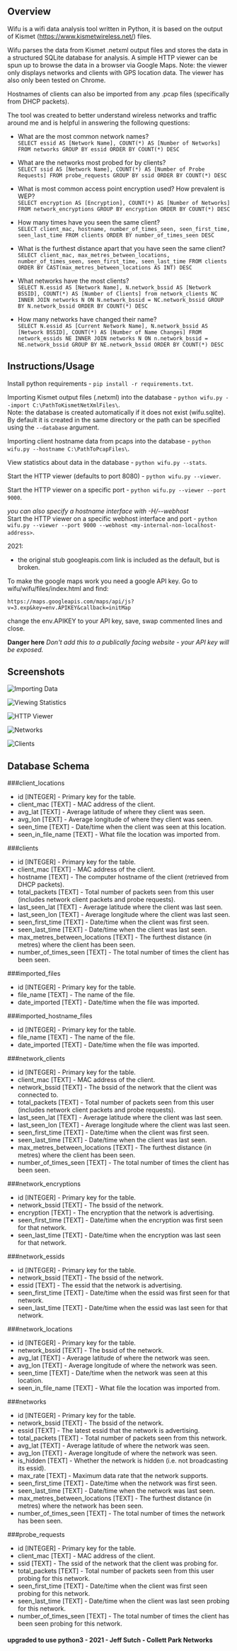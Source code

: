 ## Overview 
Wifu is a wifi data analysis tool written in Python, it is based on the output of Kismet (https://www.kismetwireless.net/) files.

Wifu parses the data from Kismet .netxml output files and stores the data in a structured SQLite database for analysis. A simple HTTP viewer can be spun up to browse the data in a browser via Google Maps. Note: the viewer only displays networks and clients with GPS location data. The viewer has also only been tested on Chrome.

Hostnames of clients can also be imported from any .pcap files (specifically from DHCP packets).

The tool was created to better understand wireless networks and traffic around me and is helpful in answering the following questions:  

- What are the most common network names?  
`SELECT essid AS [Network Name], COUNT(*) AS [Number of Networks] FROM networks GROUP BY essid ORDER BY COUNT(*) DESC`

- What are the networks most probed for by clients?  
`SELECT ssid AS [Network Name], COUNT(*) AS [Number of Probe Requests] FROM probe_requests GROUP BY ssid ORDER BY COUNT(*) DESC`

- What is most common access point encryption used? How prevalent is WEP?  
`SELECT encryption AS [Encryption], COUNT(*) AS [Number of Networks] FROM network_encryptions GROUP BY encryption ORDER BY COUNT(*) DESC`

- How many times have you seen the same client?  
`SELECT client_mac, hostname, number_of_times_seen, seen_first_time, seen_last_time FROM clients ORDER BY number_of_times_seen DESC`

- What is the furthest distance apart that you have seen the same client?  
`SELECT client_mac, max_metres_between_locations, number_of_times_seen, seen_first_time, seen_last_time FROM clients ORDER BY CAST(max_metres_between_locations AS INT) DESC`

- What networks have the most clients?  
`SELECT N.essid AS [Network Name], N.network_bssid AS [Network BSSID], COUNT(*) AS [Number of Clients] from network_clients NC INNER JOIN networks N ON N.network_bssid = NC.network_bssid GROUP BY N.network_bssid ORDER BY COUNT(*) DESC`

- How many networks have changed their name?  
`SELECT N.essid AS [Current Network Name], N.network_bssid AS [Network BSSID], COUNT(*) AS [Number of Name Changes] FROM network_essids NE INNER JOIN networks N ON n.network_bssid = NE.network_bssid GROUP BY NE.network_bssid ORDER BY COUNT(*) DESC`

## Instructions/Usage
Install python requirements - `pip install -r requirements.txt`.

Importing Kismet output files (.netxml) into the database - `python wifu.py --import C:\PathToKismetNetXmlFiles\`.  
Note: the database is created automatically if it does not exist (wifu.sqlite). By default it is created in the same directory or the path can be specified using the `--database` argument.

Importing client hostname data from pcaps into the database - `python wifu.py --hostname C:\PathToPcapFiles\`.

View statistics about data in the database - `python wifu.py --stats`.

Start the HTTP viewer (defaults to port 8080) - `python wifu.py --viewer`.

Start the HTTP viewer on a specific port - `python wifu.py --viewer --port 9000`.

*you can also specify a hostname interface with -H/--webhost*  
Start the HTTP viewer on a specific webhost interface and port - `python wifu.py --viewer --port 9000 --webhost <my-internal-non-localhost-address>`.

2021: 
- the original stub googleapis.com link is included as the default, but is broken.

To make the google maps work you need a google API key.  Go to wifu/wifu/files/index.html and find:
```
https://maps.googleapis.com/maps/api/js?v=3.exp&key=env.APIKEY&callback=initMap
```

change the env.APIKEY to your API key, save, swap commented lines and close.

**Danger here**
*Don't add this to a publically facing website - your API key will be exposed.*


## Screenshots
![Importing Data](https://raw.githubusercontent.com/darkosancanin/wifu/master/images/console_importing_data.png)

![Viewing Statistics](https://raw.githubusercontent.com/darkosancanin/wifu/master/images/console_stats.png)

![HTTP Viewer](https://raw.githubusercontent.com/darkosancanin/wifu/master/images/console_viewer.png)

![Networks](https://raw.githubusercontent.com/darkosancanin/wifu/master/images/networks.png)

![Clients](https://raw.githubusercontent.com/darkosancanin/wifu/master/images/clients.png)

## Database Schema
###client_locations
- id [INTEGER] - Primary key for the table.
- client_mac [TEXT] - MAC address of the client.
- avg_lat [TEXT] - Average latitude of where they client was seen.
- avg_lon [TEXT] - Average longitude of where they client was seen.
- seen_time [TEXT] - Date/time when the client was seen at this location.
- seen_in_file_name [TEXT] - What file the location was imported from.

###clients
- id [INTEGER] - Primary key for the table.
- client_mac [TEXT] - MAC address of the client.
- hostname [TEXT] - The computer hostname of the client (retrieved from DHCP packets).
- total_packets [TEXT] - Total number of packets seen from this user (includes network client packets and probe requests).
- last_seen_lat [TEXT] - Average latitude where the client was last seen.
- last_seen_lon [TEXT] - Average longitude where the client was last seen.
- seen_first_time [TEXT] - Date/time when the client was first seen.
- seen_last_time [TEXT] - Date/time when the client was last seen.
- max_metres_between_locations [TEXT] - The furthest distance (in metres) where the client has been seen.
- number_of_times_seen [TEXT] - The total number of times the client has been seen.

###imported_files
- id [INTEGER] - Primary key for the table.
- file_name [TEXT] - The name of the file.
- date_imported [TEXT] - Date/time when the file was imported.

###imported_hostname_files
- id [INTEGER] - Primary key for the table.
- file_name [TEXT] - The name of the file.
- date_imported [TEXT] - Date/time when the file was imported.

###network_clients
- id [INTEGER] - Primary key for the table.
- client_mac [TEXT] - MAC address of the client.
- network_bssid [TEXT] - The bssid of the network that the client was connected to.
- total_packets [TEXT] - Total number of packets seen from this user (includes network client packets and probe requests).
- last_seen_lat [TEXT] - Average latitude where the client was last seen.
- last_seen_lon [TEXT] - Average longitude where the client was last seen.
- seen_first_time [TEXT] - Date/time when the client was first seen.
- seen_last_time [TEXT] - Date/time when the client was last seen.
- max_metres_between_locations [TEXT] - The furthest distance (in metres) where the client has been seen.
- number_of_times_seen [TEXT] - The total number of times the client has been seen.

###network_encryptions
- id [INTEGER] - Primary key for the table.
- network_bssid [TEXT] - The bssid of the network.
- encryption [TEXT] - The encryption that the network is advertising.
- seen_first_time [TEXT] - Date/time when the encryption was first seen for that network.
- seen_last_time [TEXT] - Date/time when the encryption was last seen for that network.

###network_essids
- id [INTEGER] - Primary key for the table.
- network_bssid [TEXT] - The bssid of the network.
- essid [TEXT] - The essid that the network is advertising.
- seen_first_time [TEXT] - Date/time when the essid was first seen for that network.
- seen_last_time [TEXT] - Date/time when the essid was last seen for that network.

###network_locations
- id [INTEGER] - Primary key for the table.
- network_bssid [TEXT] - The bssid of the network.
- avg_lat [TEXT] - Average latitude of where the network was seen.
- avg_lon [TEXT] - Average longitude of where the network was seen.
- seen_time [TEXT] - Date/time when the network was seen at this location.
- seen_in_file_name [TEXT] - What file the location was imported from.

###networks
- id [INTEGER] - Primary key for the table.
- network_bssid [TEXT] - The bssid of the network.
- essid [TEXT] - The latest essid that the network is advertising.
- total_packets [TEXT] - Total number of packets seen from this network.
- avg_lat [TEXT] - Average latitude of where the network was seen.
- avg_lon [TEXT] - Average longitude of where the network was seen.
- is_hidden [TEXT] - Whether the network is hidden (i.e. not broadcasting its essid).
- max_rate [TEXT] - Maximum data rate that the network supports.
- seen_first_time [TEXT] - Date/time when the network was first seen.
- seen_last_time [TEXT] - Date/time when the network was last seen.
- max_metres_between_locations [TEXT] - The furthest distance (in metres) where the network has been seen.
- number_of_times_seen [TEXT] - The total number of times the network has been seen.

###probe_requests
- id [INTEGER] - Primary key for the table.
- client_mac [TEXT] - MAC address of the client.
- ssid [TEXT] - The ssid of the network that the client was probing for.
- total_packets [TEXT] - Total number of packets seen from this user probing for this network.
- seen_first_time [TEXT] - Date/time when the client was first seen probing for this network.
- seen_last_time [TEXT] - Date/time when the client was last seen probing for this network.
- number_of_times_seen [TEXT] - The total number of times the client has been seen probing for this network.

#### upgraded to use python3 - 2021 - Jeff Sutch - Collett Park Networks
